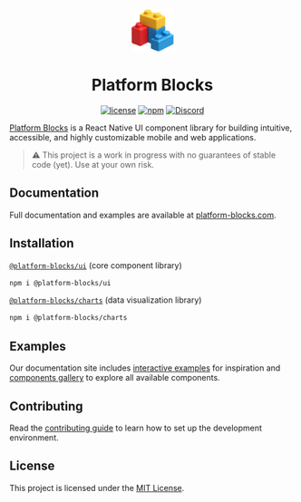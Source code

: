 <p align="center">
  <a href="https://platform-blocks.com/" rel="noopener" target="_blank"><img width="75" height="75" src="./docs/assets/favicon.png" alt="Platform Blocks logo"/></a>
</p>

<h1 align="center">Platform Blocks</h1>

<div align="center">

[![license](https://img.shields.io/badge/license-MIT-blue.svg)](https://github.com/joshstovall/platform-blocks/blob/HEAD/LICENSE)
[![npm](https://img.shields.io/npm/v/platform-blocks)](https://www.npmjs.com/package/@platform-blocks/ui)
[![Discord](https://img.shields.io/badge/Chat%20on-Discord-%235865f2)](https://discord.gg/kbHjwzgXbc)

</div>

[Platform Blocks](https://platform-blocks.com/) is a React Native UI component library for building intuitive, accessible, and highly customizable mobile and web applications.

> ⚠️ This project is a work in progress with no guarantees of stable code (yet). Use at your own risk.


## Documentation 

Full documentation and examples are available at [platform-blocks.com](https://platform-blocks.com).

## Installation

[`@platform-blocks/ui`](http://npmjs.com/package/@platform-blocks/ui) (core component library)

```sh
npm i @platform-blocks/ui
```

[`@platform-blocks/charts`](http://npmjs.com/package/@platform-blocks/charts) (data visualization library)

```sh
npm i @platform-blocks/charts
```

## Examples

Our documentation site includes [interactive examples](https://platform-blocks.com/examples) for inspiration and [components gallery](https://platform-blocks.com/components) to explore all available components.

## Contributing

Read the [contributing guide](CONTRIBUTING.md) to learn how to set up the development environment.

## License

This project is licensed under the [MIT License](LICENSE).